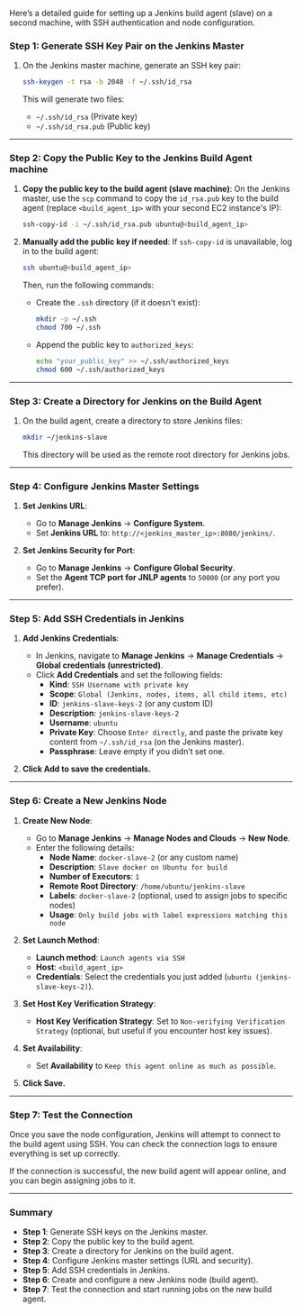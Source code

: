 Here’s a detailed guide for setting up a Jenkins build agent (slave) on a second machine, with SSH authentication and node configuration.

### **Step 1: Generate SSH Key Pair on the Jenkins Master**

1. On the Jenkins master machine, generate an SSH key pair:

   ```bash
   ssh-keygen -t rsa -b 2048 -f ~/.ssh/id_rsa
   ```

   This will generate two files:
   - `~/.ssh/id_rsa` (Private key)
   - `~/.ssh/id_rsa.pub` (Public key)

---

### **Step 2: Copy the Public Key to the Jenkins Build Agent machine**

1. **Copy the public key to the build agent (slave machine)**:
   On the Jenkins master, use the `scp` command to copy the `id_rsa.pub` key to the build agent (replace `<build_agent_ip>` with your second EC2 instance's IP):

   ```bash
   ssh-copy-id -i ~/.ssh/id_rsa.pub ubuntu@<build_agent_ip>
   ```

2. **Manually add the public key if needed**:
   If `ssh-copy-id` is unavailable, log in to the build agent:

   ```bash
   ssh ubuntu@<build_agent_ip>
   ```

   Then, run the following commands:

   - Create the `.ssh` directory (if it doesn't exist):

     ```bash
     mkdir -p ~/.ssh
     chmod 700 ~/.ssh
     ```

   - Append the public key to `authorized_keys`:

     ```bash
     echo "your_public_key" >> ~/.ssh/authorized_keys
     chmod 600 ~/.ssh/authorized_keys
     ```


---

### **Step 3: Create a Directory for Jenkins on the Build Agent**

1. On the build agent, create a directory to store Jenkins files:

   ```bash
   mkdir ~/jenkins-slave
   ```

   This directory will be used as the remote root directory for Jenkins jobs.


---

### **Step 4: Configure Jenkins Master Settings**

1. **Set Jenkins URL**:
   - Go to **Manage Jenkins** -> **Configure System**.
   - Set **Jenkins URL** to: `http://<jenkins_master_ip>:8080/jenkins/`.

2. **Set Jenkins Security for Port**:
   - Go to **Manage Jenkins** -> **Configure Global Security**.
   - Set the **Agent TCP port for JNLP agents** to `50000` (or any port you prefer).


---

### **Step 5: Add SSH Credentials in Jenkins**

1. **Add Jenkins Credentials**:
   - In Jenkins, navigate to **Manage Jenkins** -> **Manage Credentials** -> **Global credentials (unrestricted)**.
   - Click **Add Credentials** and set the following fields:
     - **Kind**: `SSH Username with private key`
     - **Scope**: `Global (Jenkins, nodes, items, all child items, etc)`
     - **ID**: `jenkins-slave-keys-2` (or any custom ID)
     - **Description**: `jenkins-slave-keys-2`
     - **Username**: `ubuntu`
     - **Private Key**: Choose `Enter directly`, and paste the private key content from `~/.ssh/id_rsa` (on the Jenkins master).
     - **Passphrase**: Leave empty if you didn’t set one.

2. **Click Add to save the credentials.**


---

### **Step 6: Create a New Jenkins Node**

1. **Create New Node**:
   - Go to **Manage Jenkins** -> **Manage Nodes and Clouds** -> **New Node**.
   - Enter the following details:
     - **Node Name**: `docker-slave-2` (or any custom name)
     - **Description**: `Slave docker on Ubuntu for build`
     - **Number of Executors**: `1`
     - **Remote Root Directory**: `/home/ubuntu/jenkins-slave`
     - **Labels**: `docker-slave-2` (optional, used to assign jobs to specific nodes)
     - **Usage**: `Only build jobs with label expressions matching this node`
   
2. **Set Launch Method**:
   - **Launch method**: `Launch agents via SSH`
   - **Host**: `<build_agent_ip>`
   - **Credentials**: Select the credentials you just added (`ubuntu (jenkins-slave-keys-2)`).
   
3. **Set Host Key Verification Strategy**:
   - **Host Key Verification Strategy**: Set to `Non-verifying Verification Strategy` (optional, but useful if you encounter host key issues).

4. **Set Availability**:
   - Set **Availability** to `Keep this agent online as much as possible`.

5. **Click Save.**

---

### **Step 7: Test the Connection**

Once you save the node configuration, Jenkins will attempt to connect to the build agent using SSH. You can check the connection logs to ensure everything is set up correctly.

If the connection is successful, the new build agent will appear online, and you can begin assigning jobs to it.

---

### **Summary**

- **Step 1**: Generate SSH keys on the Jenkins master.
- **Step 2**: Copy the public key to the build agent.
- **Step 3**: Create a directory for Jenkins on the build agent.
- **Step 4**: Configure Jenkins master settings (URL and security).
- **Step 5**: Add SSH credentials in Jenkins.
- **Step 6**: Create and configure a new Jenkins node (build agent).
- **Step 7**: Test the connection and start running jobs on the new build agent.


